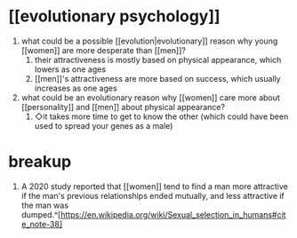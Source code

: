 # [[evolutionary psychology]]
1. what could be a possible [[evolution|evolutionary]] reason why young [[women]] are more desperate than [[men]]?
	1. their attractiveness is mostly based on physical appearance, which lowers as one ages
	2. [[men]]'s attractiveness are more based on success, which usually increases as one ages
2. what could be an evolutionary reason why [[women]] care more about [[personality]] and [[men]] about physical appearance?
	1. ◇it takes more time to get to know the other (which could have been used to spread your genes as a male)

# breakup
1. A 2020 study reported that [[women]] tend to find a man more attractive if the man's previous relationships ended mutually, and less attractive if the man was dumped.^[https://en.wikipedia.org/wiki/Sexual_selection_in_humans#cite_note-38]